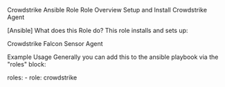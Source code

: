 Crowdstrike Ansible Role
Role Overview
Setup and Install Crowdstrike Agent

[Ansible] What does this Role do?
This role installs and sets up:

Crowdstrike Falcon Sensor Agent

Example Usage
Generally you can add this to the ansible playbook via the "roles" block:

roles:
    - role: crowdstrike